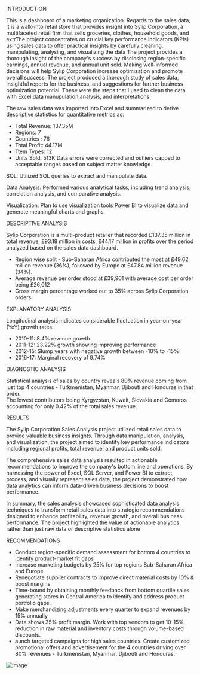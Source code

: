 INTRODUCTION

This is a dashboard of a marketing organization. 
Regards to the sales data, it is a walk-into retail store that provides insight into Sylip Corporation,
a multifaceted retail firm that sells groceries, clothes, household goods, and extrThe project concentrates on crucial key performance indicators (KPIs) using sales data to offer practical insights by carefully cleaning, manipulating, analysing, and visualizing the data
The project provides a thorough insight of the company's success by disclosing region-specific earnings, annual revenue, and annual unit sold. Making well-informed decisions will help Sylip Corporation increase optimization and promote overall success.
The project produced a thorough study of sales data, insightful reports for the business, and suggestions for further business optimization potential.
These were the steps that I used to clean the data with Excel,data manupulation,analysis, and interpretations

The raw sales data was imported into Excel and summarized to derive descriptive statistics for quantitative metrics as:

- Total Revenue:   137.35M
- Regions:          7
- Countries :      76
- Total Profit:    44.17M
- Ttem Types:      12
- Units Sold:      513K
Data errors were corrected and outliers capped to acceptable ranges based on subject matter knowledge.

SQL: Utilized SQL queries to extract and manipulate data.

Data Analysis: Performed various analytical tasks, including trend analysis, correlation analysis, and comparative analysis.

Visualization: Plan to use visualization tools Power BI to visualize data and generate meaningful charts and graphs.


DESCRIPTIVE ANALYSIS

Sylip Corporation is a multi-product retailer that recorded £137.35 million in total revenue, £93.18 million in costs, £44.17 million in profits over the period analyzed based on the sales data dashboard. 

- Region wise split - Sub-Saharan Africa contributed the most at £49.62 million revenue (36%), followed by Europe at £47.84 million revenue (34%).
- Average revenue per order stood at £39,961 with average cost per order being £26,012
- Gross margin percentage worked out to 35% across Sylip Corporation orders

EXPLANATORY ANALYSIS

Longitudinal analysis indicates considerable fluctuation in year-on-year (YoY) growth rates:  
- 2010-11: 8.4% revenue growth 
- 2011-12: 23.22% growth showing improving performance
- 2012-15: Slump years with negative growth between -10% to -15% 
- 2016-17: Marginal recovery of 9.74% 

DIAGNOSTIC ANALYSIS 

Statistical analysis of sales by country reveals 80% revenue coming from just top 4 countries - Turkmenistan, Myanmar, Djibouti and Honduras in that order.  
The lowest contributors being Kyrgyzstan, Kuwait, Slovakia and Comoros accounting for only 0.42% of the total sales revenue.

RESULTS


The Sylip Corporation Sales Analysis project utilized retail sales data to provide valuable business insights. Through data manipulation, analysis, and visualization, the project aimed to identify key performance indicators including regional profits, total revenue, and product units sold.

The comprehensive sales data analysis resulted in actionable recommendations to improve the company's bottom line and operations. By harnessing the power of Excel, SQL Server, and Power BI to extract, process, and visually represent sales data, the project demonstrated how data analytics can inform data-driven business decisions to boost performance.

In summary, the sales analysis showcased sophisticated data analysis techniques to transform retail sales data into strategic recommendations designed to enhance profitability, revenue growth, and overall business performance. The project highlighted the value of actionable analytics rather than just raw data or descriptive statistics alone


RECOMMENDATIONS



- Conduct region-specific demand assessment for bottom 4 countries to identify product-market fit gaps
- Increase marketing budgets by 25% for top regions Sub-Saharan Africa and Europe   
- Renegotiate supplier contracts to improve direct material costs by 10% & boost margins
- Time-bound by obtaining monthly feedback from bottom quartile sales generating stores in Central America to identify and address product portfolio gaps.
-  Make merchandizing adjustments every quarter to expand revenues by 15% annually
-  Data shows 35% profit margin. Work with top vendors to get 10-15% reduction in raw material and inventory costs through volume-based discounts.
- aunch targeted campaigns for high sales countries. Create customized promotional offers and advertisement for the 4 countries driving over 80% revenues - Turkmenistan, Myanmar, Djibouti and Honduras. 



![image](https://github.com/julietidika/Slylip-corporation-sales-data-2-10-2017/assets/148558224/9fdfeaea-2e88-48fd-b680-b9f06d8f2f00)
